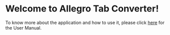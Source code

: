 # Welcome to Allegro Tab Converter!
To know more about the application and how to use it, please click [here](https://github.com/RafaelDolores/EECS2311_GROUP5_TAB_TO_MUSICXML/wiki/User-Manual) for the User Manual.

